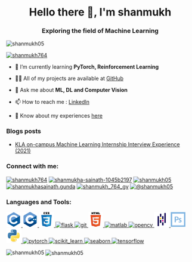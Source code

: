 <h1 align="center">Hello there 👋, I'm shanmukh</h1>
<h3 align="center">Exploring the field of Machine Learning</h3>

<p align="left"> <img src="https://komarev.com/ghpvc/?username=shanmukh05&label=Profile%20views&color=0e75b6&style=flat" alt="shanmukh05" /> </p>

<p align="left"> <a href="https://twitter.com/shanmukh764" target="blank"><img src="https://img.shields.io/twitter/follow/shanmukh764?logo=twitter&style=for-the-badge" alt="shanmukh764" /></a> </p>

- 🌱 I’m currently learning **PyTorch, Reinforcement Learning**

- 👨‍💻 All of my projects are available at [GitHub](https://github.com/shanmukh05)

- 💬 Ask me about **ML, DL and Computer Vision**

- 📫 How to reach me : [LinkedIn](https://www.linkedin.com/in/shanmukha-sainath-1045b2197)

- 📄 Know about my experiences [here](https://drive.google.com/file/d/1QW27Vfg7B4GJ5oidANXaRf8DC9LnRAp9/view?usp=sharing)

### Blogs posts
<!-- BLOG-POST-LIST:START -->
- [KLA on-campus Machine Learning Internship Interview Experience &lpar;2021&rpar;](https://medium.com/@shanmukh05/kla-on-campus-machine-learning-internship-interview-experience-2021-72518adac034?source=rss-50f5e3450ea9------2)
<!-- BLOG-POST-LIST:END -->

<h3 align="left">Connect with me:</h3>
<p align="left">
<a href="https://twitter.com/shanmukh764" target="blank"><img align="center" src="https://raw.githubusercontent.com/rahuldkjain/github-profile-readme-generator/master/src/images/icons/Social/twitter.svg" alt="shanmukh764" height="30" width="40" /></a>
<a href="https://linkedin.com/in/shanmukha-sainath-1045b2197" target="blank"><img align="center" src="https://raw.githubusercontent.com/rahuldkjain/github-profile-readme-generator/master/src/images/icons/Social/linked-in-alt.svg" alt="shanmukha-sainath-1045b2197" height="30" width="40" /></a>
<a href="https://kaggle.com/shanmukh05" target="blank"><img align="center" src="https://raw.githubusercontent.com/rahuldkjain/github-profile-readme-generator/master/src/images/icons/Social/kaggle.svg" alt="shanmukh05" height="30" width="40" /></a>
<a href="https://fb.com/shanmukhasainath.gunda" target="blank"><img align="center" src="https://raw.githubusercontent.com/rahuldkjain/github-profile-readme-generator/master/src/images/icons/Social/facebook.svg" alt="shanmukhasainath.gunda" height="30" width="40" /></a>
<a href="https://instagram.com/shanmukh_764_gv" target="blank"><img align="center" src="https://raw.githubusercontent.com/rahuldkjain/github-profile-readme-generator/master/src/images/icons/Social/instagram.svg" alt="shanmukh_764_gv" height="30" width="40" /></a>
<a href="https://medium.com/@shanmukh05" target="blank"><img align="center" src="https://raw.githubusercontent.com/rahuldkjain/github-profile-readme-generator/master/src/images/icons/Social/medium.svg" alt="@shanmukh05" height="30" width="40" /></a>
</p>

<h3 align="left">Languages and Tools:</h3>
<p align="left"> <a href="https://www.cprogramming.com/" target="_blank" rel="noreferrer"> <img src="https://raw.githubusercontent.com/devicons/devicon/master/icons/c/c-original.svg" alt="c" width="40" height="40"/> </a> <a href="https://www.w3schools.com/cpp/" target="_blank" rel="noreferrer"> <img src="https://raw.githubusercontent.com/devicons/devicon/master/icons/cplusplus/cplusplus-original.svg" alt="cplusplus" width="40" height="40"/> </a> <a href="https://www.w3schools.com/css/" target="_blank" rel="noreferrer"> <img src="https://raw.githubusercontent.com/devicons/devicon/master/icons/css3/css3-original-wordmark.svg" alt="css3" width="40" height="40"/> </a> <a href="https://flask.palletsprojects.com/" target="_blank" rel="noreferrer"> <img src="https://www.vectorlogo.zone/logos/pocoo_flask/pocoo_flask-icon.svg" alt="flask" width="40" height="40"/> </a> <a href="https://git-scm.com/" target="_blank" rel="noreferrer"> <img src="https://www.vectorlogo.zone/logos/git-scm/git-scm-icon.svg" alt="git" width="40" height="40"/> </a> <a href="https://www.w3.org/html/" target="_blank" rel="noreferrer"> <img src="https://raw.githubusercontent.com/devicons/devicon/master/icons/html5/html5-original-wordmark.svg" alt="html5" width="40" height="40"/> </a> <a href="https://www.mathworks.com/" target="_blank" rel="noreferrer"> <img src="https://upload.wikimedia.org/wikipedia/commons/2/21/Matlab_Logo.png" alt="matlab" width="40" height="40"/> </a> <a href="https://opencv.org/" target="_blank" rel="noreferrer"> <img src="https://www.vectorlogo.zone/logos/opencv/opencv-icon.svg" alt="opencv" width="40" height="40"/> </a> <a href="https://pandas.pydata.org/" target="_blank" rel="noreferrer"> <img src="https://raw.githubusercontent.com/devicons/devicon/2ae2a900d2f041da66e950e4d48052658d850630/icons/pandas/pandas-original.svg" alt="pandas" width="40" height="40"/> </a> <a href="https://www.photoshop.com/en" target="_blank" rel="noreferrer"> <img src="https://raw.githubusercontent.com/devicons/devicon/master/icons/photoshop/photoshop-line.svg" alt="photoshop" width="40" height="40"/> </a> <a href="https://www.python.org" target="_blank" rel="noreferrer"> <img src="https://raw.githubusercontent.com/devicons/devicon/master/icons/python/python-original.svg" alt="python" width="40" height="40"/> </a> <a href="https://pytorch.org/" target="_blank" rel="noreferrer"> <img src="https://www.vectorlogo.zone/logos/pytorch/pytorch-icon.svg" alt="pytorch" width="40" height="40"/> </a> <a href="https://scikit-learn.org/" target="_blank" rel="noreferrer"> <img src="https://upload.wikimedia.org/wikipedia/commons/0/05/Scikit_learn_logo_small.svg" alt="scikit_learn" width="40" height="40"/> </a> <a href="https://seaborn.pydata.org/" target="_blank" rel="noreferrer"> <img src="https://seaborn.pydata.org/_images/logo-mark-lightbg.svg" alt="seaborn" width="40" height="40"/> </a> <a href="https://www.tensorflow.org" target="_blank" rel="noreferrer"> <img src="https://www.vectorlogo.zone/logos/tensorflow/tensorflow-icon.svg" alt="tensorflow" width="40" height="40"/> </a> </p>

<p><img align="left" src="https://github-readme-stats.vercel.app/api/top-langs?username=shanmukh05&show_icons=true&locale=en&layout=compact" alt="shanmukh05" /></p>

<p>&nbsp;<img align="center" src="https://github-readme-stats.vercel.app/api?username=shanmukh05&show_icons=true&locale=en" alt="shanmukh05" /></p>

